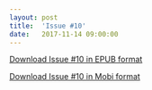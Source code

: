 ```yaml
---
layout: post
title:  'Issue #10'
date:   2017-11-14 09:00:00
---
```


[Download Issue #10 in EPUB format](https://critic-zebra-68386.netlify.com//issues/2017-11-14-issue-10.epub)

[Download Issue #10 in Mobi format](https://critic-zebra-68386.netlify.com//issues/2017-11-14-issue-10.mobi)
